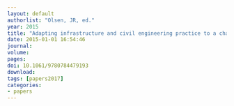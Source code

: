```yaml
---
layout: default
authorlist: "Olsen, JR, ed."
year: 2015
title: "Adapting infrastructure and civil engineering practice to a changing climate. American Society of Civil Engineers"
date: 2015-01-01 16:54:46
journal:
volume: 
pages:
doi: 10.1061/9780784479193
download:
tags: [papers2017]
categories:
- papers
---
```


